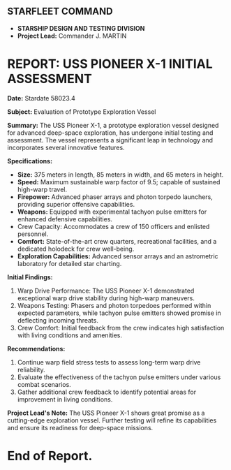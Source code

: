 ## STARFLEET COMMAND
- **STARSHIP DESIGN AND TESTING DIVISION**
- **Project Lead:** Commander J. MARTIN

# REPORT: USS PIONEER X-1 INITIAL ASSESSMENT

**Date:** Stardate 58023.4

**Subject:** Evaluation of Prototype Exploration Vessel

**Summary:**
The USS Pioneer X-1, a prototype exploration vessel designed for advanced deep-space exploration, has undergone initial testing and assessment. The vessel represents a significant leap in technology and incorporates several innovative features.

**Specifications:**
- **Size:** 375 meters in length, 85 meters in width, and 65 meters in height.
- **Speed:** Maximum sustainable warp factor of 9.5; capable of sustained high-warp travel.
- **Firepower:** Advanced phaser arrays and photon torpedo launchers, providing superior offensive capabilities.
- **Weapons:** Equipped with experimental tachyon pulse emitters for enhanced defensive capabilities.
- Crew Capacity: Accommodates a crew of 150 officers and enlisted personnel.
- **Comfort:** State-of-the-art crew quarters, recreational facilities, and a dedicated holodeck for crew well-being.
- **Exploration Capabilities:** Advanced sensor arrays and an astrometric laboratory for detailed star charting.

**Initial Findings:**
1. Warp Drive Performance: The USS Pioneer X-1 demonstrated exceptional warp drive stability during high-warp maneuvers.
2. Weapons Testing: Phasers and photon torpedoes performed within expected parameters, while tachyon pulse emitters showed promise in deflecting incoming threats.
3. Crew Comfort: Initial feedback from the crew indicates high satisfaction with living conditions and amenities.

**Recommendations:**
1. Continue warp field stress tests to assess long-term warp drive reliability.
2. Evaluate the effectiveness of the tachyon pulse emitters under various combat scenarios.
3. Gather additional crew feedback to identify potential areas for improvement in living conditions.

**Project Lead's Note:**
The USS Pioneer X-1 shows great promise as a cutting-edge exploration vessel. Further testing will refine its capabilities and ensure its readiness for deep-space missions.

# End of Report.
